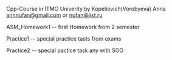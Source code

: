Cpp-Course in ITMO Univerity
by Kopeliovich(Vorobyeva) Anna
annnufan@gmail.com or nufan@list.ru

ASM_Homework1 -- first Homework from 2 semester 


Practice1 -- special practice tasts from exams

Practice2 -- special pactice task any with SOO